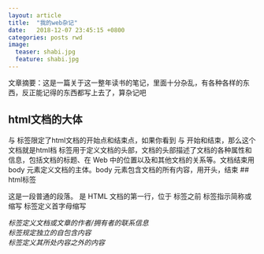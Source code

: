 ```yaml
---
layout: article
title:  "我的web杂记"
date:   2018-12-07 23:45:15 +0800
categories: posts rwd
image:
  teaser: shabi.jpg
  feature: shabi.jpg
--- 
```


 文章摘要：这是一篇关于这一整年读书的笔记，里面十分杂乱，有各种各样的东西，反正能记得的东西都写上去了，算杂记吧

## html文档的大体
 <html> 与 </html> 标签限定了html文档的开始点和结束点，如果你看到 <html> 与 </html> 开始和结束，那么这个文档就是html档 
 <head> 标签用于定义文档的头部，文档的头部描述了文档的各种属性和信息，包括文档的标题、在 Web 中的位置以及和其他文档的关系等。文档结束用</head>
 body 元素定义文档的主体。body 元素包含文档的所有内容，用<body>开头，</body>结束
## html标签
<br><p>这是一段普通的段落。
 <!DOCTYPE> 是 HTML 文档的第一行，位于 <html> 标签之前
 <abbr> 标签指示简称或缩写
 <acronym> 标签定义首字母缩写
 <address> 标签定义文档或文章的作者/拥有者的联系信息
 <article> 标签规定独立的自包含内容
 <aside> 标签定义其所处内容之外的内容
 <audio> 标签定义声音，比如音乐或其他音频流
 <base> 标签为页面上的所有链接规定默认地址或默认目标
 <basefont> 标签定义基准字体
 <br> 可插入一个简单的换行符
 <details> 标签用于描述文档或文档某个部分的细节
 <div> 可定义文档中的分区或节
 <footer> 标签定义文档或节的页脚
 <header> 标签定义文档的页眉<br/>
